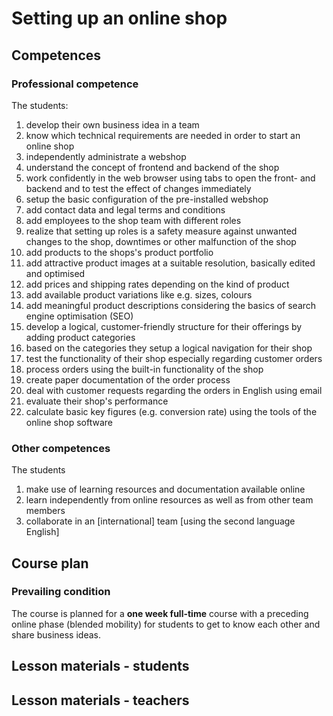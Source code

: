 # Setting up an online shop

## Competences

### Professional competence

The students:

1. develop their own business idea in a team
2. know which technical requirements are needed in order to start an online shop
3. independently administrate a webshop
4. understand the concept of frontend and backend of the shop
5. work confidently in the web browser using tabs to open the front- and backend and to test the effect of changes immediately
6. setup the basic configuration of the pre-installed webshop
7. add contact data and legal terms and conditions
8. add employees to the shop team with different roles
9. realize that setting up roles is a safety measure against unwanted changes to the shop, downtimes or other malfunction of the shop
10. add products to the shops's product portfolio
11. add attractive product images at a suitable resolution, basically edited and optimised
12. add prices and shipping rates depending on the kind of product
13. add available product variations like e.g. sizes, colours
14. add meaningful product descriptions considering the basics of search engine optimisation \(SEO\)
15. develop a logical, customer-friendly structure for their offerings by adding product categories
16. based on the categories they setup a logical navigation for their shop
17. test the functionality of their shop especially regarding customer orders
18. process orders using the built-in functionality of the shop
19. create paper documentation of the order process
20. deal with customer requests regarding the orders in English using email
21. evaluate their shop's performance
22. calculate basic key figures \(e.g. conversion rate\) using the tools of the online shop software

### Other competences

The students

1. make use of learning resources and documentation available online
2. learn independently from online resources as well as from other team members
3. collaborate in an \[international\] team \[using the second language English\]

## Course plan

### Prevailing condition

The course is planned for a **one week full-time** course with a preceding online phase \(blended mobility\) for students to get to know each other and share business ideas. 

## Lesson materials - students

## Lesson materials - teachers



